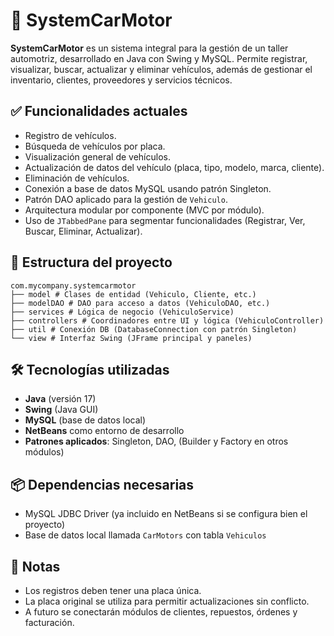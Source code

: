 # 🚗 SystemCarMotor

**SystemCarMotor** es un sistema integral para la gestión de un taller automotriz, desarrollado en Java con Swing y MySQL. Permite registrar, visualizar, buscar, actualizar y eliminar vehículos, además de gestionar el inventario, clientes, proveedores y servicios técnicos.

## ✅ Funcionalidades actuales

- Registro de vehículos.
- Búsqueda de vehículos por placa.
- Visualización general de vehículos.
- Actualización de datos del vehículo (placa, tipo, modelo, marca, cliente).
- Eliminación de vehículos.
- Conexión a base de datos MySQL usando patrón Singleton.
- Patrón DAO aplicado para la gestión de `Vehiculo`.
- Arquitectura modular por componente (MVC por módulo).
- Uso de `JTabbedPane` para segmentar funcionalidades (Registrar, Ver, Buscar, Eliminar, Actualizar).

## 📂 Estructura del proyecto
```
com.mycompany.systemcarmotor
├── model # Clases de entidad (Vehiculo, Cliente, etc.)
├── modelDAO # DAO para acceso a datos (VehiculoDAO, etc.)
├── services # Lógica de negocio (VehiculoService)
├── controllers # Coordinadores entre UI y lógica (VehiculoController)
├── util # Conexión DB (DatabaseConnection con patrón Singleton)
└── view # Interfaz Swing (JFrame principal y paneles)
```

## 🛠️ Tecnologías utilizadas

- **Java** (versión 17)
- **Swing** (Java GUI)
- **MySQL** (base de datos local)
- **NetBeans** como entorno de desarrollo
- **Patrones aplicados**: Singleton, DAO, (Builder y Factory en otros módulos)

## 📦 Dependencias necesarias

- MySQL JDBC Driver (ya incluido en NetBeans si se configura bien el proyecto)
- Base de datos local llamada `CarMotors` con tabla `Vehiculos`

## 📝 Notas

- Los registros deben tener una placa única.
- La placa original se utiliza para permitir actualizaciones sin conflicto.
- A futuro se conectarán módulos de clientes, repuestos, órdenes y facturación.
